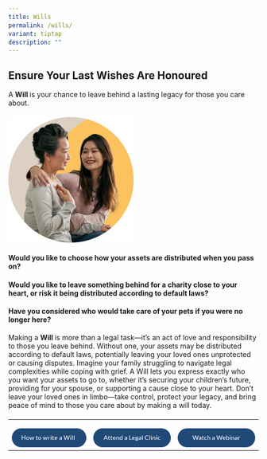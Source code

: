```yaml
---
title: Wills
permalink: /wills/
variant: tiptap
description: ""
---
```

<h2>Ensure Your Last Wishes Are Honoured</h2>
<p>A <strong>Will </strong>is your chance to leave behind a lasting legacy
for those you care about.</p>
<h4></h4>
<div class="isomer-image-wrapper">
<img style="width: 50%;" height="auto" width="100%" alt="" src="/images/img_will.png">
</div>
<h4>Would you like to choose how your assets are distributed when you pass on?</h4>
<h4>Would you like to leave something behind for a charity close to your heart, or risk it being distributed according to default laws?</h4>
<h4>Have you considered who would take care of your pets if you were no longer here?</h4>
<p>Making a <strong>Will </strong>is more than a legal task—it’s an act of
love and responsibility to those you leave behind. Without one, your assets
may be distributed according to default laws, potentially leaving your
loved ones unprotected or causing disputes. Imagine your family struggling
to navigate legal complexities while coping with grief. A Will lets you
express exactly who you want your assets to go to, whether it’s securing
your children’s future, providing for your spouse, or supporting a cause
close to your heart. Don’t leave your loved ones in limbo—take control,
protect your legacy, and bring peace of mind to those you care about by
making a will today.</p>
<h4></h4>
<table style="minWidth: 75px">
<colgroup>
<col>
<col>
<col>
</colgroup>
<tbody>
<tr>
<th rowspan="1" colspan="1">
<p></p><a class="isomer-image-wrapper" href="https://mylegacy.life.gov.sg/end-of-life-planning/write-a-will/"><img style="width: 100%" height="auto" width="100%" alt="" src="/images/btn_how_to_write_a_will.png"></a>
</th>
<th rowspan="1" colspan="1">
<p></p><a class="isomer-image-wrapper" href="https://www.probono.sg/get-legal-help/legal-guidance/the-general-public/legal-clinics-in-singapore/"><img style="width: 100%" height="auto" width="100%" alt="" src="/images/btn_attend_a_legal_clinic.png"></a>
</th>
<th rowspan="1" colspan="1">
<p></p><a class="isomer-image-wrapper" href="https://www.youtube.com/watch?v=QhbWwXA2xK4"><img style="width: 100%" height="auto" width="100%" alt="" src="/images/btn_watch_a_webinar.png"></a>
</th>
</tr>
</tbody>
</table>
<p></p>
